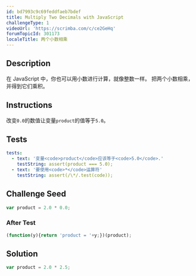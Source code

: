 ```yaml
---
id: bd7993c9c69feddfaeb7bdef
title: Multiply Two Decimals with JavaScript
challengeType: 1
videoUrl: 'https://scrimba.com/c/ce2GeHq'
forumTopicId: 301173
localeTitle: 两个小数相乘
---
```


## Description
<section id='description'>
在 JavaScript 中，你也可以用小数进行计算，就像整数一样。
把两个小数相乘，并得到它们乘积。
</section>

## Instructions
<section id='instructions'>
改变<code>0.0</code>的数值让变量<code>product</code>的值等于<code>5.0</code>。
</section>

## Tests
<section id='tests'>

```yml
tests:
  - text: '变量<code>product</code>应该等于<code>5.0</code>.'
    testString: assert(product === 5.0);
  - text: '要使用<code>*</code>运算符'
    testString: assert(/\*/.test(code));

```

</section>

## Challenge Seed
<section id='challengeSeed'>

<div id='js-seed'>

```js
var product = 2.0 * 0.0;


```

</div>


### After Test
<div id='js-teardown'>

```js
(function(y){return 'product = '+y;})(product);
```

</div>

</section>

## Solution
<section id='solution'>


```js
var product = 2.0 * 2.5;
```

</section>
